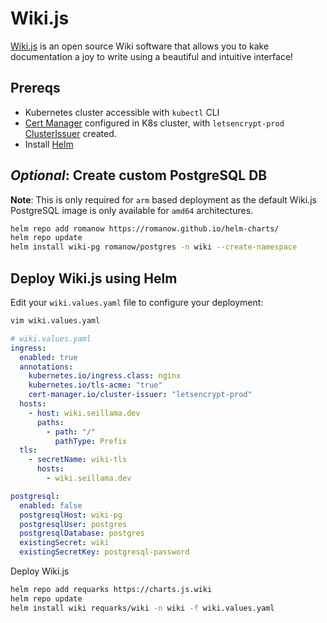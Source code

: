 # Wiki.js

[Wiki.js](https://js.wiki/) is an open source Wiki software that allows you to kake documentation a joy to write using a beautiful and intuitive interface!

## Prereqs

- Kubernetes cluster accessible with `kubectl` CLI
- [Cert Manager](https://cert-manager.io/docs/installation) configured in K8s cluster, with `letsencrypt-prod` [ClusterIssuer](https://cert-manager.io/docs/tutorials/acme/nginx-ingress/#step-6---configure-a-lets-encrypt-issuer) created. 
- Install [Helm](https://helm.sh/docs/intro/install/)

## *Optional*: Create custom PostgreSQL DB

**Note**: This is only required for `arm` based deployment as the default Wiki.js PostgreSQL image is only available for `amd64` architectures.

```sh
helm repo add romanow https://romanow.github.io/helm-charts/
helm repo update
helm install wiki-pg romanow/postgres -n wiki --create-namespace
```

## Deploy Wiki.js using Helm

Edit your `wiki.values.yaml` file to configure your deployment:


```sh
vim wiki.values.yaml
```

```yaml
# wiki.values.yaml
ingress:
  enabled: true
  annotations:
    kubernetes.io/ingress.class: nginx
    kubernetes.io/tls-acme: "true"
    cert-manager.io/cluster-issuer: "letsencrypt-prod"
  hosts:
    - host: wiki.seillama.dev
      paths:
        - path: "/"
          pathType: Prefix
  tls:
    - secretName: wiki-tls
      hosts:
        - wiki.seillama.dev

postgresql:
  enabled: false
  postgresqlHost: wiki-pg
  postgresqlUser: postgres
  postgresqlDatabase: postgres
  existingSecret: wiki
  existingSecretKey: postgresql-password
```

Deploy Wiki.js

```sh
helm repo add requarks https://charts.js.wiki
helm repo update
helm install wiki requarks/wiki -n wiki -f wiki.values.yaml
```
